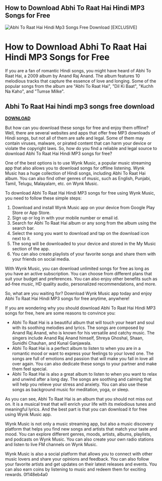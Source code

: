 ## How to Download Abhi To Raat Hai Hindi MP3 Songs for Free

 
![Abhi To Raat Hai Hindi Mp3 Songs Free Download \[EXCLUSIVE\]](https://encrypted-tbn3.gstatic.com/images?q=tbn:ANd9GcT_XfWQSGuAU-Eu2XMzfDpMn_BBf8Qe0zkvKWjmMveNWPDcf6IE9seBPbs)

 
# How to Download Abhi To Raat Hai Hindi MP3 Songs for Free
 
If you are a fan of romantic Hindi songs, you might have heard of Abhi To Raat Hai, a 2009 album by Anand Raj Anand. The album features 10 melodious tracks that capture the essence of love and longing. Some of the popular songs from the album are "Abhi To Raat Hai", "Dil Ki Baat", "Kuchh Na Kaho", and "Tumse Milke".
 
## Abhi To Raat Hai hindi mp3 songs free download


[**DOWNLOAD**](https://www.google.com/url?q=https%3A%2F%2Furluss.com%2F2tKAFK&sa=D&sntz=1&usg=AOvVaw3NZ73-kOxBxiI4UDNyG5Jr)

 
But how can you download these songs for free and enjoy them offline? Well, there are several websites and apps that offer free MP3 downloads of Hindi songs, but not all of them are safe and legal. Some of them may contain viruses, malware, or pirated content that can harm your device or violate the copyright laws. So, how do you find a reliable and legal source to download Abhi To Raat Hai Hindi MP3 songs for free?
 
One of the best options is to use Wynk Music, a popular music streaming app that also allows you to download songs for offline listening. Wynk Music has a huge collection of Hindi songs, including Abhi To Raat Hai album. You can also find other genres of music, such as English, Punjabi, Tamil, Telugu, Malayalam, etc. on Wynk Music.
 
To download Abhi To Raat Hai Hindi MP3 songs for free using Wynk Music, you need to follow these simple steps:
 
1. Download and install Wynk Music app on your device from Google Play Store or App Store.
2. Sign up or log in with your mobile number or email id.
3. Search for Abhi To Raat Hai album or any song from the album using the search bar.
4. Select the song you want to download and tap on the download icon next to it.
5. The song will be downloaded to your device and stored in the My Music section of the app.
6. You can also create playlists of your favorite songs and share them with your friends on social media.

With Wynk Music, you can download unlimited songs for free as long as you have an active subscription. You can choose from different plans that suit your budget and preferences. You can also enjoy other benefits such as ad-free music, HD quality audio, personalized recommendations, and more.
 
So, what are you waiting for? Download Wynk Music app today and enjoy Abhi To Raat Hai Hindi MP3 songs for free anytime, anywhere!
  
If you are wondering why you should download Abhi To Raat Hai Hindi MP3 songs for free, here are some reasons to convince you:

- Abhi To Raat Hai is a beautiful album that will touch your heart and soul with its soothing melodies and lyrics. The songs are composed by Anand Raj Anand, who is known for his versatile and catchy music. The singers include Anand Raj Anand himself, Shreya Ghoshal, Shaan, Sunidhi Chauhan, and Kunal Ganjawala.
- Abhi To Raat Hai is a perfect album to listen to when you are in a romantic mood or want to express your feelings to your loved one. The songs are full of emotions and passion that will make you fall in love all over again. You can also dedicate these songs to your partner and make them feel special.
- Abhi To Raat Hai is also a great album to listen to when you want to relax and unwind after a long day. The songs are soothing and calming that will help you relieve your stress and anxiety. You can also use these songs as background music for meditation, yoga, or sleep.

As you can see, Abhi To Raat Hai is an album that you should not miss out on. It is a musical treat that will enrich your life with its melodious tunes and meaningful lyrics. And the best part is that you can download it for free using Wynk Music app.
 
Wynk Music is not only a music streaming app, but also a music discovery platform that helps you find new songs and artists that match your taste and mood. You can explore different genres, moods, artists, albums, playlists, and podcasts on Wynk Music. You can also create your own radio stations and listen to live FM channels on Wynk Music.
 
Wynk Music is also a social platform that allows you to connect with other music lovers and share your opinions and feedback. You can also follow your favorite artists and get updates on their latest releases and events. You can also earn coins by listening to music and redeem them for exciting rewards.
 0f148eb4a0
